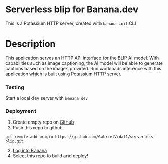 # Serverless blip for Banana.dev

This is a Potassium HTTP server, created with `banana init` CLI

# Description

This application serves an HTTP API interface for the BLIP AI model. With capabilities such as image captioning, the AI model will be able to generate captions based on the images provided. Run workloads inference with this application which is built using Potassium HTTP server.

### Testing

Start a local dev server with `banana dev`

### Deployment

1. Create empty repo on [Github](https://github.com)
2. Push this repo to github

```
git remote add origin https://github.com/GabrielVidal1/serverless-blip.git
```

3. [Log into Banana](https://app.banana.dev/onboard)
4. Select this repo to build and deploy!
